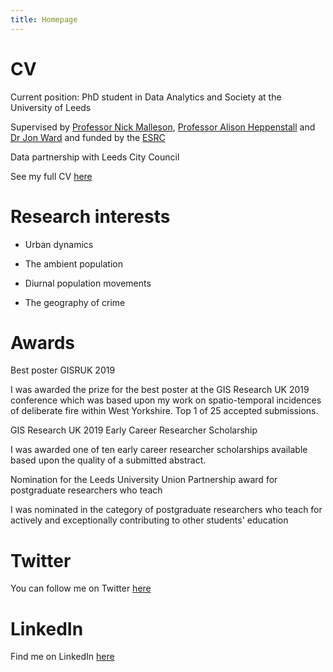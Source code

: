 ```yaml
---
title: Homepage
---
```


# CV


Current position: PhD student in Data Analytics and Society at the University of Leeds


Supervised by [Professor Nick Malleson](http://nickmalleson.co.uk), [Professor Alison Heppenstall](https://www.turing.ac.uk/people/researchers/alison-heppenstall) and [Dr Jon Ward](http://www1.maths.leeds.ac.uk/~jaward/) and funded by the [ESRC](http://www.esrc.ac.uk)

Data partnership with Leeds City Council


See my full CV [here](https://annabelelizabethwhipp.github.io/cv)


# Research interests

- Urban dynamics

- The ambient population

- Diurnal population movements

- The geography of crime 


# Awards

Best poster GISRUK 2019

I was awarded the prize for the best poster at the GIS Research UK 2019 conference which was based upon my work on spatio-temporal incidences of deliberate fire within West Yorkshire. Top 1 of 25 accepted submissions.


GIS Research UK 2019 Early Career Researcher Scholarship

I was awarded one of ten early career researcher scholarships available based upon the quality of a submitted abstract.


Nomination for the Leeds University Union Partnership award for postgraduate researchers who teach

I was nominated in the category of postgraduate researchers who teach for actively and exceptionally contributing to other students' education


# Twitter

You can follow me on Twitter [here](https://twitter.com/AnnabelWhipp)

# LinkedIn

Find me on LinkedIn [here](https://uk.linkedin.com/in/annabel-whipp-82ab00183)

